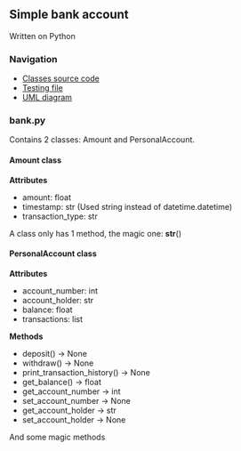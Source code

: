 ## Simple bank account 
Written on Python

### Navigation
- [Classes source code](bank.py)<br>
- [Testing file](main.py)<br>
- [UML diagram](UML_diagram.png)<br>

### bank.py
Contains 2 classes: Amount and PersonalAccount.

#### Amount class
**Attributes**
- amount: float
- timestamp: str (Used string instead of datetime.datetime)
- transaction_type: str

A class only has 1 method, the magic one: __str__()

#### PersonalAccount class
**Attributes**
- account_number: int
- account_holder: str 
- balance: float
- transactions: list

**Methods**
- deposit() -> None
- withdraw() -> None
- print_transaction_history() -> None
- get_balance() -> float
- get_account_number -> int
- set_account_number -> None
- get_account_holder -> str
- set_account_holder -> None

And some magic methods